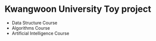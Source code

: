 # Kwangwoon University Toy project
+ Data Structure Course
+ Algorithms Course
+ Artificial Intelligence Course
